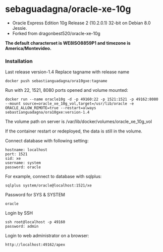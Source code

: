 sebaguadagna/oracle-xe-10g 
====================

* Oracle Express Edition 10g Release 2 (10.2.0.1) 32-bit on Debian 8.0 Jessie.
* Forked from dragonbest520/oracle-xe-10g

**The default characterset is WE8ISO8859P1 and timezone is America/Montevideo.**


### Installation
Last release version-1.4
Replace tagname with release name
```
docker push sebastianguadagna/ora10gxe:tagname
```


Run with 22, 1521, 8080 ports opened and volume mounted:
```
docker run --name oracle10g -d -p 49160:22 -p 1521:1521 -p 49162:8080 --mount source=oracle_xe_10g_vol,target=/usr/lib/oracle -e ORACLE_ALLOW_REMOTE=true --restart=always sebastianguadagna/ora10gxe:version-1.4
```

The volume path on server is /var/lib/docker/volumes/oracle_xe_10g_vol

If the container restart or redeployed, the data is still in the volume. 

Connect database with following setting:
```
hostname: localhost
port: 1521
sid: xe
username: system
password: oracle
```

For example, connect to database with sqlplus:
```
sqlplus system/oracle@localhost:1521/xe
```

Password for SYS & SYSTEM
```
oracle
```

Login by SSH
```
ssh root@localhost -p 49160
password: admin
```

Login to web administrator on a browser:
```
http://localhost:49162/apex
```
